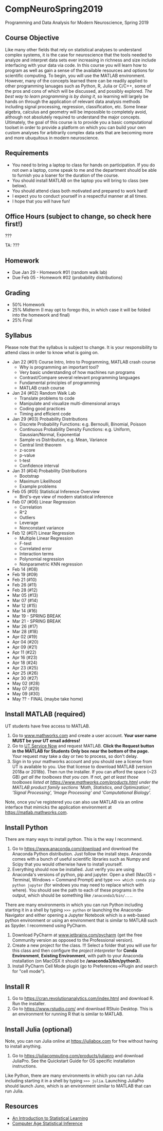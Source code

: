 # CompNeuroSpring2019
Programming and Data Analysis for Modern Neuroscience, Spring 2019

## Course Objective
Like many other fields that rely on statistical analyses to understand complex systems, it is the case for neuroscience that the tools needed to analyze and interpret data sets ever increasing in richness and size include interfacing with your data via code. In this course you will learn how to program as well as gain a sense of the available resources and options for scientific computing. To begin, you will use the MATLAB environment. However, many of the concepts learned there can be readily applied to other programming lanuages such as Python, R, Julia or C/C++, some of the pros and cons of which will be discussed, and possibly explored. *The best way to learn programming is by doing it*, so learning will largely be hands on through the application of relevant data analysis methods including signal processing, regression, classification, etc. Some linear algebra, calculus and geometry will be impossible to completely avoid, although not absolutely required to understand the major concepts. Ultimately, the goal of this course is to provide you a basic computational toolset in order to provide a platform on which you can build your own custom analyses for arbitrarily complex data sets that are becoming more and more ubuquitous in modern neuroscience.

## Requirements
* You need to bring a laptop to class for hands on participation. If you do not own a laptop, come speak to me and the department should be able to furnish you a loaner for the duration of the course.
* You should install MATLAB on the laptop you will bring to class (see below).
* You should attend class both motivated and prepared to work hard!
* I expect you to conduct yourself in a respectful manner at all times.
* I hope that you will have fun!

## Office Hours (subject to change, so check here first!)
???

TA: ???

## Homework
* Due Jan 29 - Homework #01 (random walk lab)
* Due Feb 05 - Homework #02 (probability distributions)

## Grading
* 50% Homework
* 25% Midterm (I may opt to forego this, in which case it will be folded into the homework and final)
* 25% Final

## Syllabus
Please note that the syllabus is subject to change. It is your responsibility to attend class in order to know what is going on.

* Jan 22 (#01) Course Intro, Intro to Programming, MATLAB crash course
  * Why is programming an important tool?
  * Very basic understanding of how machines run programs
  * Contrast/Compare several relevant programming languages
  * Fundamental principles of programming
  * MATLAB crash course
* Jan 24 (#02) Random Walk Lab
  * Translate problems to code
  * Manipulate and visualize multi-dimensional arrays
  * Coding good practices
  * Timing and efficient code
* Jan 29 (#03) Probability Distributions
  * Discrete Probability Functions: e.g. Bernoulli, Binomial, Poisson
  * Continuous Probability Density Functions: e.g. Uniform, Gaussian/Normal, Exponential
  * Sample vs Distribution, e.g. Mean, Variance
  * Central limit theorem
  * z-score
  * p-value
  * t-test
  * Confidence interval
* Jan 31 (#04) Probability Distributions
  * Bootstrap
  * Maximum Likelihood
  * Example problems
* Feb 05 (#05) Statistical Inference Overview
  * Bird's-eye view of modern statistical inference
* Feb 07 (#06) Linear Regression
  * Correlation
  * R^2
  * Outliers
  * Leverage
  * Nonconstant variance
* Feb 12 (#07) Linear Regression
  * Multiple Linear Regression
  * F-test
  * Correlated error
  * Interaction terms
  * Polynomial regression
  * Nonparametric KNN regression
* Feb 14 (#08) 
* Feb 19 (#09) 
* Feb 21 (#10) 
* Feb 26 (#11) 
* Feb 28 (#12) 
* Mar 05 (#13) 
* Mar 07 (#14) 
* Mar 12 (#15) 
* Mar 14 (#16) 
* Mar 19 - SPRING BREAK
* Mar 21 - SPRING BREAK
* Mar 26 (#17) 
* Mar 28 (#18) 
* Apr 02 (#19) 
* Apr 04 (#20) 
* Apr 09 (#21) 
* Apr 11 (#22) 
* Apr 16 (#23) 
* Apr 18 (#24) 
* Apr 23 (#25) 
* Apr 25 (#26) 
* Apr 30 (#27) 
* May 02 (#28) 
* May 07 (#29) 
* May 09 (#30) 
* May ?? - FINAL (maybe take home)

## Install MATLAB (required)
UT students have free access to MATLAB.

1. Go to www.mathworks.com and create a user account. **Your user name MUST be your UT email address!**
2. Go to [UT Service Now](https://ut.service-now.com/utss/catalogoverview.do?sysparam_citems_id=f9d65c7c4ff9d200f6897bcd0210c77d&sysparam_cat_id=e0d08b13c3330100c8b837659bba8fb4,Information%20Technology&sys_click_name=features&sys_features=1) and request MATLAB. **Click the Request button in the MATLAB for Students Only box near the bottom of the page.** Your request may take a day or two to process, so don't delay.
3. Sign in to your mathworks account and you should see a license from UT is available to you. Use that license to download MATLAB (version 2018a or 2018b). Then run the installer. If you can afford the space (~23 GB) *get all the toolboxes that you can*. If not, *get at least those toolboxes listed at https://www.mathworks.com/products.html under the MATLAB product family sections 'Math, Statistics, and Optimization', 'Signal Processing', 'Image Processing' and 'Computational Biology'.*

Note, once you've registered you can also use MATLAB via an online interface that mimicks the application environment at https://matlab.mathworks.com.

## Install Python
There are many ways to install python. This is the way I recommend.

1. Go to https://www.anaconda.com/download and download the Anaconda Python distribution. Just follow the install steps. Anaconda comes with a bunch of useful scientific libraries such as Numpy and Scipy that you would otherwise have to install yourself.
2. Everything should now be installed. Just verify you are using Anaconda's versions of python, pip and jupyter. Open a shell (MacOS = Terminal, Windows = Command Prompt) and type `>>> which conda pip python jupyter` (for windows you may need to replace which with where). You should see the path to each of these programs in the output, which should be something like `/anaconda3/bin/...`.

There are many environments in which you can run Python including starting it in a shell by typing `>>> python` or launching the Anaconda-Navigator and either opening a Jupyter Notebook which is a web-based python environment or using an environment that is similar to MATLAB such as Spyder. I recommend using PyCharm.

1. Download PyCharm at www.jetbrains.com/pycharm (get the free Community version as opposed to the Professional version).
2. Create a new project for the class. !!! Select a folder that you will use for this class and then configure the *project interpreter* for **Conda Environment**, **Existing Environment**, with path to your Anaconda installation (on MacOSX it should be **/anaconda3/bin/python3**).
3. Install PyCharm Cell Mode plugin (go to Preferences->Plugin and search for "cell mode").

## Install R
1. Go to https://cran.revolutionanalytics.com/index.html and download R. Run the installer.
2. Go to https://www.rstudio.com/ and download RStuio Desktop. This is an environment for running R that is similar to MATLAB.

## Install Julia (optional)
Note, you can run Julia online at https://juliabox.com for free without having to install anything.

1. Go to https://juliacomputing.com/products/juliapro and download JuliaPro. See the Quickstart Guide for OS specific installation instructions.

Like Python, there are many environments in which you can run Julia including starting it in a shell by typing `>>> julia`. Launching JuliaPro should launch Juno, which is an environment similar to MATLAB that can run Julia.

## Resources
* [An Introduction to Statistical Learning](https://www-bcf.usc.edu/~gareth/ISL/ISLR%20First%20Printing.pdf)
* [Computer Age Statistical Inference](https://web.stanford.edu/~hastie/CASI/)
